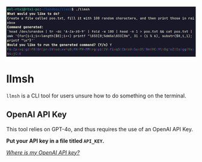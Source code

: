 ![](./example.png)

# llmsh

`llmsh` is a CLI tool for users unsure how to do something on the terminal.

## OpenAI API Key

This tool relies on GPT-4o, and thus requires the use of an OpenAI API Key.

**Put your API key in a file titled `API_KEY`.** 

[*Where is my OpenAI API key?*](https://help.openai.com/en/articles/4936850-where-do-i-find-my-openai-api-key)
